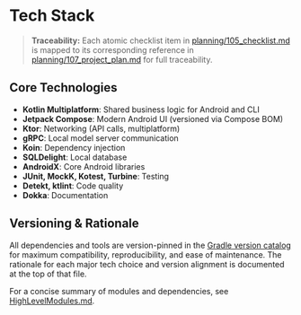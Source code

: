 # Tech Stack

> **Traceability:** Each atomic checklist item in [planning/105_checklist.md](planning/105_checklist.md) is mapped to its corresponding reference in [planning/107_project_plan.md](planning/107_project_plan.md) for full traceability.

## Core Technologies

- **Kotlin Multiplatform**: Shared business logic for Android and CLI
- **Jetpack Compose**: Modern Android UI (versioned via Compose BOM)
- **Ktor**: Networking (API calls, multiplatform)
- **gRPC**: Local model server communication
- **Koin**: Dependency injection
- **SQLDelight**: Local database
- **AndroidX**: Core Android libraries
- **JUnit, MockK, Kotest, Turbine**: Testing
- **Detekt, ktlint**: Code quality
- **Dokka**: Documentation

## Versioning & Rationale

All dependencies and tools are version-pinned in the [Gradle version catalog](../../gradle/libs.versions.toml) for maximum compatibility, reproducibility, and ease of maintenance. The rationale for each major tech choice and version alignment is documented at the top of that file.

For a concise summary of modules and dependencies, see [HighLevelModules.md](../planning/HighLevelModules.md).
